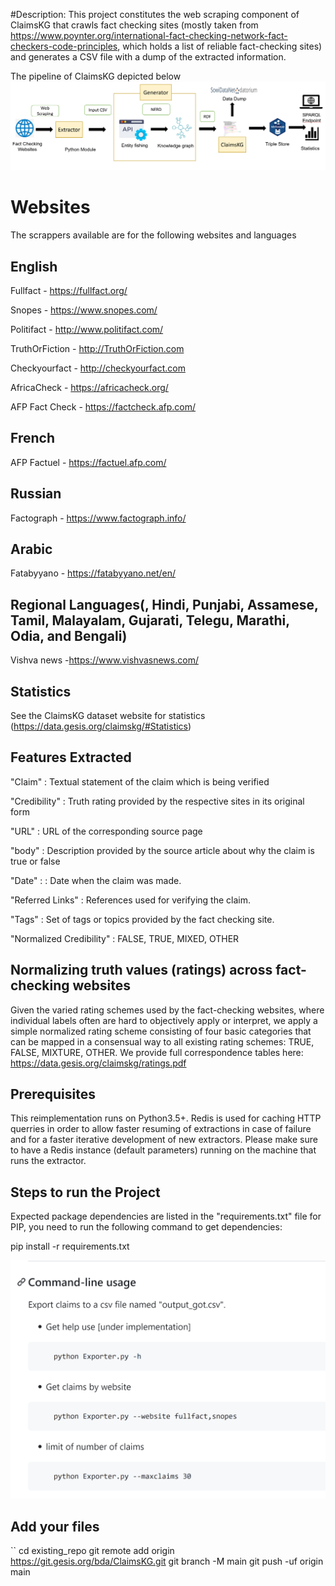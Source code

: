  
#Description:
This project constitutes the web scraping component of ClaimsKG that crawls fact checking sites (mostly taken from https://www.poynter.org/international-fact-checking-network-fact-checkers-code-principles, which holds a list of reliable fact-checking sites) and generates a CSV file with a dump of the extracted information.

The pipeline of ClaimsKG depicted below
![ClaimsKG pipeline](claimskg_pipeline.PNG)

# Websites  
The scrappers available are for the following websites and languages

## English

Fullfact - https://fullfact.org/

Snopes - https://www.snopes.com/

Politifact - http://www.politifact.com/

TruthOrFiction - http://TruthOrFiction.com

Checkyourfact - http://checkyourfact.com

AfricaCheck - https://africacheck.org/

AFP Fact Check - https://factcheck.afp.com/

## French
AFP Factuel - https://factuel.afp.com/

## Russian
Factograph - https://www.factograph.info/

## Arabic
Fatabyyano - https://fatabyyano.net/en/

## Regional Languages(, Hindi, Punjabi, Assamese, Tamil, Malayalam, Gujarati, Telegu, Marathi, Odia, and Bengali)
Vishva news -https://www.vishvasnews.com/


## Statistics 
See the ClaimsKG dataset website for statistics (https://data.gesis.org/claimskg/#Statistics)

## Features Extracted
"Claim" : Textual statement of the claim which is being verified

"Credibility" : Truth rating provided by the respective sites in its original form

"URL" : URL of the corresponding source page

"body" : Description provided by the source article about why the claim is true or false

"Date" : : Date when the claim was made.

"Referred Links" : References used for verifying the claim.

"Tags" : Set of tags or topics provided by the fact checking site.

"Normalized Credibility" : FALSE, TRUE, MIXED, OTHER



## Normalizing truth values (ratings) across fact-checking websites
Given the varied rating schemes used by the fact-checking websites, where individual labels often are hard to objectively apply or interpret, we apply a simple normalized rating scheme consisting of four basic categories that can be mapped in a consensual way to all existing rating schemes: TRUE, FALSE, MIXTURE, OTHER. We provide full correspondence tables here: https://data.gesis.org/claimskg/ratings.pdf

## Prerequisites
This reimplementation runs on Python3.5+. Redis is used for caching HTTP querries in order to allow faster resuming of extractions in case of failure and for a faster iterative development of new extractors. Please make sure to have a Redis instance (default parameters) running on the machine that runs the extractor. 
 
## Steps to run the Project

Expected package dependencies are listed in the "requirements.txt" file for PIP, you need to run the following command to get dependencies:

pip install -r requirements.txt

![](extractor.png)

## Add your files

``
cd existing_repo
git remote add origin https://git.gesis.org/bda/ClaimsKG.git
git branch -M main
git push -uf origin main
```

